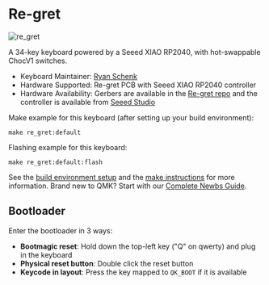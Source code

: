 # Re-gret

![re_gret](https://github.com/rschenk/re-gret/blob/main/images/IMG_0812.jpeg?raw=true)

A 34-key keyboard powered by a Seeed XIAO RP2040, with hot-swappable ChocV1 switches.

* Keyboard Maintainer: [Ryan Schenk](https://github.com/rschenk)
* Hardware Supported: Re-gret PCB with Seeed XIAO RP2040 controller
* Hardware Availability: Gerbers are available in the [Re-gret repo](https://github.com/rschenk/re-gret) and the controller is available from [Seeed Studio](https://www.seeedstudio.com/XIAO-RP2040-v1-0-p-5026.html)

Make example for this keyboard (after setting up your build environment):

    make re_gret:default

Flashing example for this keyboard:

    make re_gret:default:flash

See the [build environment setup](https://docs.qmk.fm/#/getting_started_build_tools) and the [make instructions](https://docs.qmk.fm/#/getting_started_make_guide) for more information. Brand new to QMK? Start with our [Complete Newbs Guide](https://docs.qmk.fm/#/newbs).

## Bootloader

Enter the bootloader in 3 ways:

* **Bootmagic reset**: Hold down the top-left key ("Q" on qwerty) and plug in the keyboard
* **Physical reset button**: Double click the reset button
* **Keycode in layout**: Press the key mapped to `QK_BOOT` if it is available
